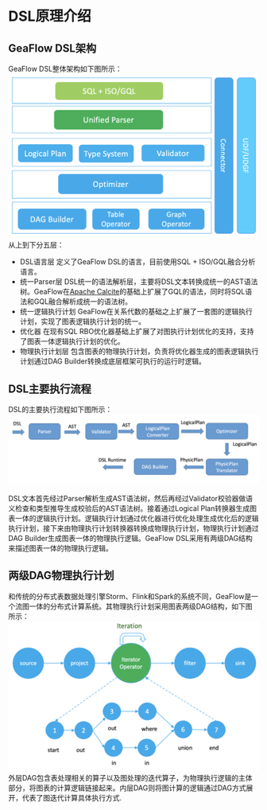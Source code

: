 # DSL原理介绍

## GeaFlow DSL架构
GeaFlow DSL整体架构如下图所示：
![DSL架构](../../static/img/dsl_arch.png)
从上到下分五层：
* DSL语言层
  定义了GeaFlow DSL的语言，目前使用SQL + ISO/GQL融合分析语言。
* 统一Parser层
  DSL统一的语法解析层，主要将DSL文本转换成统一的AST语法树。GeaFlow在[Apache Calcite](https://calcite.apache.org/)的基础上扩展了GQL的语法，同时将SQL语法和GQL融合解析成统一的语法树。
* 统一逻辑执行计划
  GeaFlow在关系代数的基础之上扩展了一套图的逻辑执行计划，实现了图表逻辑执行计划的统一。
* 优化器
  在现有SQL RBO优化器基础上扩展了对图执行计划优化的支持，支持了图表一体逻辑执行计划的优化。
* 物理执行计划层
  包含图表的物理执行计划，负责将优化器生成的图表逻辑执行计划通过DAG Builder转换成底层框架可执行的运行时逻辑。


## DSL主要执行流程
DSL的主要执行流程如下图所示：
![DSL执行流程](../../static/img/dsl_workflow.png)

DSL文本首先经过Parser解析生成AST语法树，然后再经过Validator校验器做语义检查和类型推导生成校验后的AST语法树。接着通过Logical Plan转换器生成图表一体的逻辑执行计划。逻辑执行计划通过优化器进行优化处理生成优化后的逻辑执行计划，接下来由物理执行计划转换器转换成物理执行计划，物理执行计划通过DAG Builder生成图表一体的物理执行逻辑。GeaFlow DSL采用有两级DAG结构来描述图表一体的物理执行逻辑。

## 两级DAG物理执行计划
和传统的分布式表数据处理引擎Storm、Flink和Spark的系统不同，GeaFlow是一个流图一体的分布式计算系统。其物理执行计划采用图表两级DAG结构，如下图所示：
![DSl DAG结构](../../static/img/dsl_twice_level_dag.png)
外层DAG包含表处理相关的算子以及图处理的迭代算子，为物理执行逻辑的主体部分，将图表的计算逻辑链接起来。内层DAG则将图计算的逻辑通过DAG方式展开，代表了图迭代计算具体执行方式.

